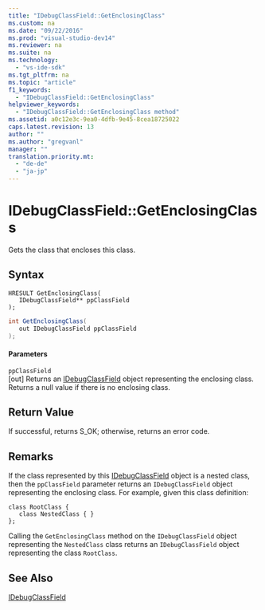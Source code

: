 ```yaml
---
title: "IDebugClassField::GetEnclosingClass"
ms.custom: na
ms.date: "09/22/2016"
ms.prod: "visual-studio-dev14"
ms.reviewer: na
ms.suite: na
ms.technology: 
  - "vs-ide-sdk"
ms.tgt_pltfrm: na
ms.topic: "article"
f1_keywords: 
  - "IDebugClassField::GetEnclosingClass"
helpviewer_keywords: 
  - "IDebugClassField::GetEnclosingClass method"
ms.assetid: a0c12e3c-9ea0-4dfb-9e45-8cea18725022
caps.latest.revision: 13
author: ""
ms.author: "gregvanl"
manager: ""
translation.priority.mt: 
  - "de-de"
  - "ja-jp"
---
```

# IDebugClassField::GetEnclosingClass
Gets the class that encloses this class.  
  
## Syntax  
  
```cpp#  
HRESULT GetEnclosingClass(   
   IDebugClassField** ppClassField  
);  
```  
  
```c#  
int GetEnclosingClass(  
   out IDebugClassField ppClassField  
);  
```  
  
#### Parameters  
 `ppClassField`  
 [out] Returns an [IDebugClassField](../vs140/idebugclassfield.md) object representing the enclosing class. Returns a null value if there is no enclosing class.  
  
## Return Value  
 If successful, returns S_OK; otherwise, returns an error code.  
  
## Remarks  
 If the class represented by this [IDebugClassField](../vs140/idebugclassfield.md) object is a nested class, then the `ppClassField` parameter returns an `IDebugClassField` object representing the enclosing class. For example, given this class definition:  
  
```  
class RootClass {  
   class NestedClass { }  
};  
```  
  
 Calling the `GetEnclosingClass` method on the `IDebugClassField` object representing the `NestedClass` class returns an `IDebugClassField` object representing the class `RootClass`.  
  
## See Also  
 [IDebugClassField](../vs140/idebugclassfield.md)
